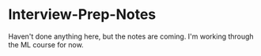 # Interview-Prep-Notes
Haven't done anything here, but the notes are coming. I'm working through the ML course for now.
